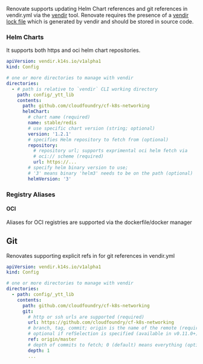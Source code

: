 Renovate supports updating Helm Chart references and git references in vendir.yml via the [vendir](https://carvel.dev/vendir/) tool. Renovate requires the presence of a [vendir lock file](https://carvel.dev/vendir/docs/v0.40.x/vendir-lock-spec/) which is generated by vendir and should be stored in source code.

### Helm Charts

It supports both https and oci helm chart repositories.

```yaml title="Example helm chart vendir.yml"
apiVersion: vendir.k14s.io/v1alpha1
kind: Config

# one or more directories to manage with vendir
directories:
  - # path is relative to `vendir` CLI working directory
    path: config/_ytt_lib
    contents:
      path: github.com/cloudfoundry/cf-k8s-networking
      helmChart:
        # chart name (required)
        name: stable/redis
        # use specific chart version (string; optional)
        version: '1.2.1'
        # specifies Helm repository to fetch from (optional)
        repository:
          # repository url; supports exprimental oci helm fetch via
          # oci:// scheme (required)
          url: https://...
        # specify helm binary version to use;
        # '3' means binary 'helm3' needs to be on the path (optional)
        helmVersion: '3'
```

### Registry Aliases

#### OCI

Aliases for OCI registries are supported via the dockerfile/docker manager

## Git

Renovates supporting explicit refs in for git references in vendir.yml

```yaml title="Example git vendir.yml"
apiVersion: vendir.k14s.io/v1alpha1
kind: Config

# one or more directories to manage with vendir
directories:
  - path: config/_ytt_lib
    contents:
      path: github.com/cloudfoundry/cf-k8s-networking
      git:
        # http or ssh urls are supported (required)
        url: https://github.com/cloudfoundry/cf-k8s-networking
        # branch, tag, commit; origin is the name of the remote (required)
        # optional if refSelection is specified (available in v0.11.0+)
        ref: origin/master
        # depth of commits to fetch; 0 (default) means everything (optional; v0.29.0+)
        depth: 1
        ...
```
